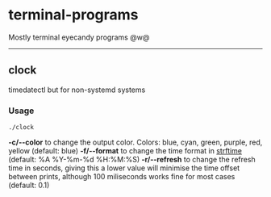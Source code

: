 # terminal-programs

Mostly terminal eyecandy programs @w@

---

## clock

timedatectl but for non-systemd systems

### Usage

```
./clock
```

**-c/--color** to change the output color. Colors: blue, cyan, green, purple, red, yellow (default: blue)
**-f/--format** to change the time format in [strftime](https://strftime.org) (default: %A %Y-%m-%d %H:%M:%S)
**-r/--refresh** to change the refresh time in seconds, giving this a lower value will minimise the time offset between prints, although 100 miliseconds works fine for most cases (default: 0.1)

